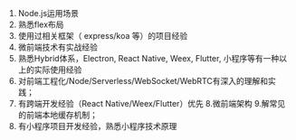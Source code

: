<!--
 * @Author: your name
 * @Date: 2020-12-21 11:14:36
 * @LastEditTime: 2021-04-02 18:07:02
 * @LastEditors: Please set LastEditors
 * @Description: In User Settings Edit
 * @FilePath: \daily-questions\README.md
-->
1. Node.js运用场景
2. 熟悉flex布局
3. 使用过相关框架（ express/koa 等）的项目经验
4. 微前端技术有实战经验
5. 熟悉Hybrid体系，Electron, React Native, Weex, Flutter, 小程序等有一种以上的实际使用经验
6. 对前端工程化/Node/Serverless/WebSocket/WebRTC有深入的理解和实践；
7. 有跨端开发经验（React Native/Weex/Flutter）优先
8.微前端架构
9.解常见的前端本地缓存机制；
10. 有小程序项目开发经验，熟悉小程序技术原理